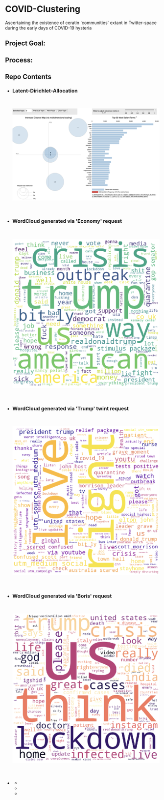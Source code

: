 # COVID-Clustering
Ascertaining the existence of ceratin 'communities' extant in Twitter-space during the early days of COVID-19 hysteria

## Project Goal:
   #### 
## Process:
   #### 
   #### 
   #### 
   #### 
   #### 

##  Repo Contents
- ### Latent-Dirichlet-Allocation
   
   <br>
    <p align = "center">
      <img src = "/Graphs/LDA.png" width = 700>
    </p>
   <br>
   
- ### WordCloud generated via 'Economy' request
   
   <br>
    <p align = "center">
      <img src = "/Graphs/econ_wordCloud.png" width = 700>
    </p>
   <br>
   
- ### WordCloud generated via 'Trump' twint request
   
   <br>
    <p align = "center">
      <img src = "/Graphs/trump_wordCloud.png" width = 700>
    </p>
   <br>
   
- ### WordCloud generated via 'Boris' request
   
   <br>
    <p align = "center">
      <img src = "/Graphs/boris_wordCloud.png" width = 700>
    </p>
   <br>
   
- ### 
  - 
  - 
  - 
